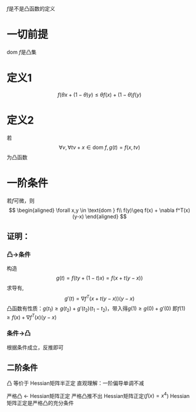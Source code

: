 $f$是不是凸函数的定义
# 一切前提
$\text{dom }f$是凸集
# 定义1
$$
f(\theta x +(1-\theta )y) \leq \theta f(x)+(1-\theta)f(y)
$$
# 定义2
若$$\forall v,\forall tv+x \in \text{dom } f,g(t) = f(x,tv)$$为凸函数
# 一阶条件
若$f$可微，则
$$
\begin{aligned}
\forall x,y \in \text{dom } f\\
f(y)\geq f(x) + \nabla f^T(x)(y-x)
\end{aligned}
$$
## 证明：
### 凸->条件
构造$$g(t)=f(ty+(1-t)x)=f(x+t(y-x))$$求导有,
$$g'(t)=\nabla f^T(x+t(y-x))(y-x)$$
凸函数有性质：$g(t_1)\geq g(t_2)+g'(t_2)(t_1-t_2)$，带入得$g(1)\geq g(0)+g'(0)$
即$f(1)\geq f(x)+\nabla f^T(x)(y-x)$

### 条件->凸
根据条件成立，反推即可
## 二阶条件
凸 等价于 Hessian矩阵半正定
直观理解：一阶偏导单调不减

严格凸 <- Hessian矩阵正定
严格凸推不出 Hessian矩阵正定($f(x)=x^4$)
Hessian矩阵正定是严格凸的充分条件
